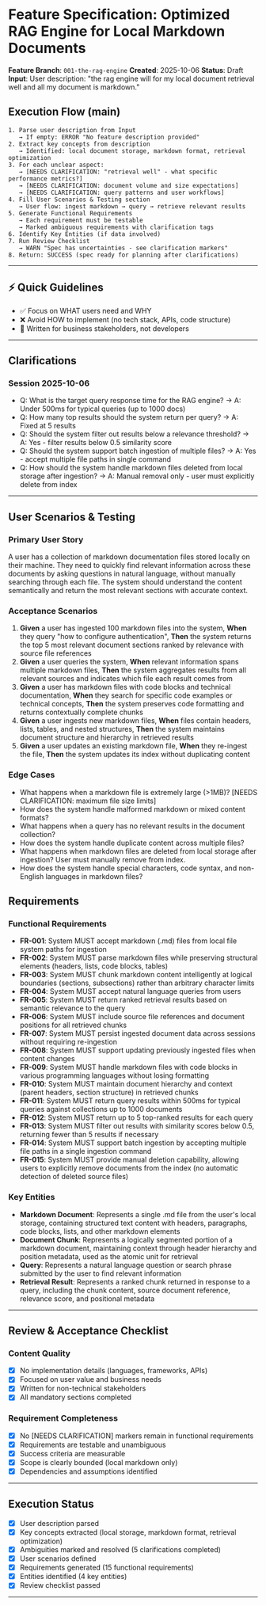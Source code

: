 # Feature Specification: Optimized RAG Engine for Local Markdown Documents

**Feature Branch**: `001-the-rag-engine`
**Created**: 2025-10-06
**Status**: Draft
**Input**: User description: "the rag engine will for my local document retrieval well and all my document is markdown."

## Execution Flow (main)

```text
1. Parse user description from Input
   → If empty: ERROR "No feature description provided"
2. Extract key concepts from description
   → Identified: local document storage, markdown format, retrieval optimization
3. For each unclear aspect:
   → [NEEDS CLARIFICATION: "retrieval well" - what specific performance metrics?]
   → [NEEDS CLARIFICATION: document volume and size expectations]
   → [NEEDS CLARIFICATION: query patterns and user workflows]
4. Fill User Scenarios & Testing section
   → User flow: ingest markdown → query → retrieve relevant results
5. Generate Functional Requirements
   → Each requirement must be testable
   → Marked ambiguous requirements with clarification tags
6. Identify Key Entities (if data involved)
7. Run Review Checklist
   → WARN "Spec has uncertainties - see clarification markers"
8. Return: SUCCESS (spec ready for planning after clarifications)
```

---

## ⚡ Quick Guidelines

- ✅ Focus on WHAT users need and WHY
- ❌ Avoid HOW to implement (no tech stack, APIs, code structure)
- 👥 Written for business stakeholders, not developers

---

## Clarifications

### Session 2025-10-06

- Q: What is the target query response time for the RAG engine? → A: Under 500ms for typical queries (up to 1000 docs)
- Q: How many top results should the system return per query? → A: Fixed at 5 results
- Q: Should the system filter out results below a relevance threshold? → A: Yes - filter results below 0.5 similarity score
- Q: Should the system support batch ingestion of multiple files? → A: Yes - accept multiple file paths in single command
- Q: How should the system handle markdown files deleted from local storage after ingestion? → A: Manual removal only - user must explicitly delete from index

---

## User Scenarios & Testing

### Primary User Story

A user has a collection of markdown documentation files stored locally on their machine. They need to quickly find relevant information across these documents by asking questions in natural language, without manually searching through each file. The system should understand the content semantically and return the most relevant sections with accurate context.

### Acceptance Scenarios

1. **Given** a user has ingested 100 markdown files into the system, **When** they query "how to configure authentication", **Then** the system returns the top 5 most relevant document sections ranked by relevance with source file references
2. **Given** a user queries the system, **When** relevant information spans multiple markdown files, **Then** the system aggregates results from all relevant sources and indicates which file each result comes from
3. **Given** a user has markdown files with code blocks and technical documentation, **When** they search for specific code examples or technical concepts, **Then** the system preserves code formatting and returns contextually complete chunks
4. **Given** a user ingests new markdown files, **When** files contain headers, lists, tables, and nested structures, **Then** the system maintains document structure and hierarchy in retrieved results
5. **Given** a user updates an existing markdown file, **When** they re-ingest the file, **Then** the system updates its index without duplicating content

### Edge Cases

- What happens when a markdown file is extremely large (>1MB)? [NEEDS CLARIFICATION: maximum file size limits]
- How does the system handle malformed markdown or mixed content formats?
- What happens when a query has no relevant results in the document collection?
- How does the system handle duplicate content across multiple files?
- What happens when markdown files are deleted from local storage after ingestion? User must manually remove from index.
- How does the system handle special characters, code syntax, and non-English languages in markdown files?

## Requirements

### Functional Requirements

- **FR-001**: System MUST accept markdown (.md) files from local file system paths for ingestion
- **FR-002**: System MUST parse markdown files while preserving structural elements (headers, lists, code blocks, tables)
- **FR-003**: System MUST chunk markdown content intelligently at logical boundaries (sections, subsections) rather than arbitrary character limits
- **FR-004**: System MUST accept natural language queries from users
- **FR-005**: System MUST return ranked retrieval results based on semantic relevance to the query
- **FR-006**: System MUST include source file references and document positions for all retrieved chunks
- **FR-007**: System MUST persist ingested document data across sessions without requiring re-ingestion
- **FR-008**: System MUST support updating previously ingested files when content changes
- **FR-009**: System MUST handle markdown files with code blocks in various programming languages without losing formatting
- **FR-010**: System MUST maintain document hierarchy and context (parent headers, section structure) in retrieved chunks
- **FR-011**: System MUST return query results within 500ms for typical queries against collections up to 1000 documents
- **FR-012**: System MUST return up to 5 top-ranked results for each query
- **FR-013**: System MUST filter out results with similarity scores below 0.5, returning fewer than 5 results if necessary
- **FR-014**: System MUST support batch ingestion by accepting multiple file paths in a single ingestion command
- **FR-015**: System MUST provide manual deletion capability, allowing users to explicitly remove documents from the index (no automatic detection of deleted source files)

### Key Entities

- **Markdown Document**: Represents a single .md file from the user's local storage, containing structured text content with headers, paragraphs, code blocks, lists, and other markdown elements
- **Document Chunk**: Represents a logically segmented portion of a markdown document, maintaining context through header hierarchy and position metadata, used as the atomic unit for retrieval
- **Query**: Represents a natural language question or search phrase submitted by the user to find relevant information
- **Retrieval Result**: Represents a ranked chunk returned in response to a query, including the chunk content, source document reference, relevance score, and positional metadata

---

## Review & Acceptance Checklist

### Content Quality

- [x] No implementation details (languages, frameworks, APIs)
- [x] Focused on user value and business needs
- [x] Written for non-technical stakeholders
- [x] All mandatory sections completed

### Requirement Completeness

- [x] No [NEEDS CLARIFICATION] markers remain in functional requirements
- [x] Requirements are testable and unambiguous
- [x] Success criteria are measurable
- [x] Scope is clearly bounded (local markdown only)
- [x] Dependencies and assumptions identified

---

## Execution Status

- [x] User description parsed
- [x] Key concepts extracted (local storage, markdown format, retrieval optimization)
- [x] Ambiguities marked and resolved (5 clarifications completed)
- [x] User scenarios defined
- [x] Requirements generated (15 functional requirements)
- [x] Entities identified (4 key entities)
- [x] Review checklist passed

---
